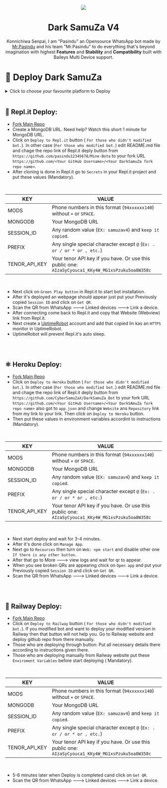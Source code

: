 <p align="center">
<a href="https://github.com/CyberSamuZa">
    <img src="https://i.imgur.com/laCBxna.png">
  </a>

<h1 align="center"> Dark SamuZa V4
</h1>

<p align="center"> 
Konnichiwa Senpai, I am "Pasindu" an Opensource WhatsApp bot made by <a href="https://github.com/CyberSamuZa">Mr.Pasindu</a> and his team "Mr.Pasindu" to do everything that's beyond imagination with highest <b>Features</b> and <b>Stability</b> and <b>Compatibility</b> built with Baileys Multi Device support.


 
 # 🧩 Deploy Dark SamuZa
     
<details close>
<summary>Click to choose your favourite platform to Deploy</summary>
 
<br><br>   
    
<h4 align="center"> Deploy on Repl.it
</h4>

<p align="center" >
    <a href="https://repl.it/github.com/pasindu12345678/Mine-Bota">
    <img src="https://i.imgur.com/laCBxna.png" width="170px" alt="Deploy on Heroku" >
    </a>
    <br>     


<p align="center" >
    <br>
    __________________________
    <br>
</p>   
      
      
      
<h4 align="center"> Deploy on Railway 
</h4>
  
<p align="center">
    <a href="https://railway.app">
    <img src="https://railway.app/button.svg" alt="Deploy on Railway" width="170px">
    </a>
    <br>


<p align="center" >
    <br>
    __________________________
    <br>
</p>

<br>
      

 
<h4 align="center"> Deploy on Heroku
</h4>

</p>

<p align="center" >
    <a href="https://dashboard.heroku.com/new?button-url=https://github.com/pasindu12345678/Mine-Bota&template=https://github.com/pasindu12345678/Mine-Bota">
    <img src="https://www.herokucdn.com/deploy/button.png" width="160px" alt="Deploy on Heroku" >
    </a>

</p>



<br>







</details>

<br>


    
  
    
## 🔶 Repl.it Deploy:
      
- [Fork Main Repo](https://github.com/CyberSamuZaX/DarkSamuZa_Bot/fork)
- Create a MongoDB URL. Need help? Watch this short 1 minute  for MongoDB URL.
- Click on `Deploy to Repl.it` button ( `For those who didn't modified bot.`). In other case (`For those who modified bot.`) edit README.md file and chage the repo link of Repl.it deply button from `https://github.com/pasindu12345678/Mine-Bota` to your fork URL `https://github.com/<Your GitHub Username>/<Your DarkSamuZa fork repo name>`.
- After cloning is done in Repl.it go to `Secrets` in your Repl.it project and put these values (Mandatory).
  
<br>
      
KEY | VALUE
-- | --
MODS | Phone numbers in this format (`94xxxxxx140`) without `+` or `SPACE`.
MONGODB | Your MongoDB URL
SESSION_ID | Any random value (`EX: samuzav4`) and `keep it copied`.
PREFIX | Any single special character except `@` (`Ex: . or / or * or , etc.`)
TENOR_API_KEY | Your tenor API key if you have. Or use this public one: `AIzaSyCyouca1_KKy4W_MG1xsPzuku5oa8W358c`
  
<br>
      
- Next click on `Green Play button` in Repl.it to start bot installation.
- After it's deployed an webpage should appear just put your Previously copied `Session ID` and click on `Get QR`.
- Scan the QR from WhatsApp ---> Linked devices ---> Link a device.
- After connecting come back to Repl.it and copy that Website (Webview) link from Repl.it.
- Next create a [UptimeRobot](https://uptimerobot.com/?rid=40f9e46fb079d4) account and add that copied lin kas an `HTTPS` monitor in UptimeRobot.
- UptimeRobot will prevent Repl.it's auto sleep.
      
<br><br>
      
      
      
## ⚛️ Heroku Deploy:
      
- [Fork Main Repo](https://github.com/CyberSamuZaX/DarkSamuZa_Bot/fork)
- Click on `Deploy to Heroku` button ( `For those who didn't modified bot.`). In other case (`For those who modified bot.`) edit README.md file and chage the repo link of Repl.it deply button from `https://github.com/CyberSamuZaX/DarkSamuZa_Bot` to your fork URL `https://github.com/<Your GitHub Username>/<Your DarkSAmuZa fork repo name>` also got to `app.json` and change `Website` ans `Repository` link from my link to your link. Then click on `Deploy to Heroku` button.
- Then put these values in environment variables accordint to instructions (Mandatory).
  
<br>
      
KEY | VALUE
-- | --
MODS | Phone numbers in this format (`94xxxxxx140`) without `+` or `SPACE`.
MONGODB | Your MongoDB URL
SESSION_ID | Any random value (`EX: samuzav4`) and `keep it copied`.
PREFIX | Any single special character except `@` (`Ex: . or / or * or , etc.`)
TENOR_API_KEY | Your tenor API key if you have. Or use this public one: `AIzaSyCyouca1_KKy4W_MG1xsPzuku5oa8W358c`
  
<br>
      
- Next start deploy and wait for 3-4 minutes.
- After it's done click on `Manage App`.
- Next go to `Recources` then turn on `Web: npm start` and disable other one `If there is any other button.`
- After that go to More ---> view logs and wait for qr to appear.
- When you see broken QRs are appearing chick on `Open app` and put your Previously copied `Session ID` and click on `Get QR`.
- Scan the QR from WhatsApp ---> Linked devices ---> Link a device.
      
<br><br>      
      
    
      
## 🔷 Railway Deploy:   
- [Fork Main Repo](https://github.com/CyberSamuZaX/DarkSamuZa_Bot/fork)
- Click on `Deploy to Railway` button ( `For those who didn't modified bot.`). If you modified bot and want to deploy your modified version in Railway then that button will not help you. Go to Railway website and deploy github repo from there manually.
- Those who are deploying through button: Put all necessary details there according to instructions given there.
- Those who are deploying manually from Railway website put these `Enviroment Variables` before start deploying ( Mandatory).
      
<br>
      
KEY | VALUE
-- | --
MODS | Phone numbers in this format (`94xxxxxx140`) without `+` or `SPACE`.
MONGODB | Your MongoDB URL
SESSION_ID | Any random value (`EX: samuzav4`) and `keep it copied`.
PREFIX | Any single special character except `@` (`Ex: . or / or * or , etc.`)
TENOR_API_KEY | Your tenor API key if you have. Or use this public one: `AIzaSyCyouca1_KKy4W_MG1xsPzuku5oa8W358c`
  
<br>      
 
- 5-6 minutes later when Deploy is completed cand click on `Get QR`.
- Scan the QR from WhatsApp ---> Linked devices ---> Link a device.
      
<br><br> 
      
      
